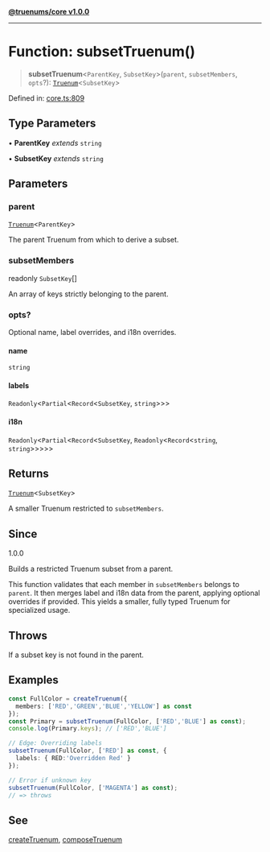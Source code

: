 [**@truenums/core v1.0.0**](../index.md)

***

# Function: subsetTruenum()

> **subsetTruenum**\<`ParentKey`, `SubsetKey`\>(`parent`, `subsetMembers`, `opts`?): [`Truenum`](../interfaces/Truenum.md)\<`SubsetKey`\>

Defined in: [core.ts:809](https://github.com/ethan-wickstrom/truenums/blob/b5a11edef0163b51f94dc242f445389d81c0496c/src/core.ts#L809)

## Type Parameters

• **ParentKey** *extends* `string`

• **SubsetKey** *extends* `string`

## Parameters

### parent

[`Truenum`](../interfaces/Truenum.md)\<`ParentKey`\>

The parent Truenum from which to derive a subset.

### subsetMembers

readonly `SubsetKey`[]

An array of keys strictly belonging to the parent.

### opts?

Optional name, label overrides, and i18n overrides.

#### name

`string`

#### labels

`Readonly`\<`Partial`\<`Record`\<`SubsetKey`, `string`\>\>\>

#### i18n

`Readonly`\<`Partial`\<`Record`\<`SubsetKey`, `Readonly`\<`Record`\<`string`, `string`\>\>\>\>\>

## Returns

[`Truenum`](../interfaces/Truenum.md)\<`SubsetKey`\>

A smaller Truenum restricted to `subsetMembers`.

## Since

1.0.0

Builds a restricted Truenum subset from a parent.

This function validates that each member in `subsetMembers` belongs to `parent`.
It then merges label and i18n data from the parent, applying optional overrides
if provided. This yields a smaller, fully typed Truenum for specialized usage.

## Throws

If a subset key is not found in the parent.

## Examples

```ts
const FullColor = createTruenum({
  members: ['RED','GREEN','BLUE','YELLOW'] as const
});
const Primary = subsetTruenum(FullColor, ['RED','BLUE'] as const);
console.log(Primary.keys); // ['RED','BLUE']
```

```ts
// Edge: Overriding labels
subsetTruenum(FullColor, ['RED'] as const, {
  labels: { RED:'Overridden Red' }
});
```

```ts
// Error if unknown key
subsetTruenum(FullColor, ['MAGENTA'] as const);
// => throws
```

## See

[createTruenum](createTruenum.md), [composeTruenum](composeTruenum.md)
